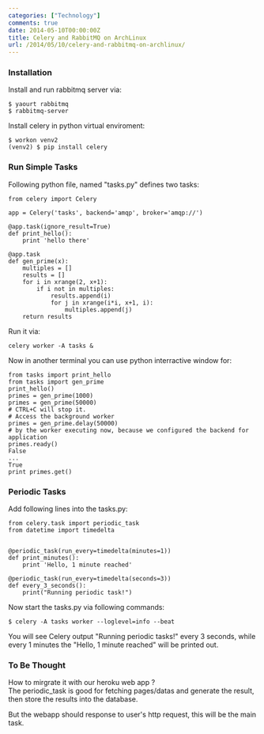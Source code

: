 ```yaml
---
categories: ["Technology"]
comments: true
date: 2014-05-10T00:00:00Z
title: Celery and RabbitMQ on ArchLinux
url: /2014/05/10/celery-and-rabbitmq-on-archlinux/
---
```


### Installation
Install and run rabbitmq server via: 

```
$ yaourt rabbitmq
$ rabbitmq-server

```
Install celery in python virtual enviroment:   

```
$ workon venv2
(venv2) $ pip install celery

```
### Run Simple Tasks
Following python file, named "tasks.py" defines two tasks:    

```
from celery import Celery

app = Celery('tasks', backend='amqp', broker='amqp://')

@app.task(ignore_result=True)
def print_hello():
    print 'hello there'

@app.task
def gen_prime(x):
    multiples = []
    results = []
    for i in xrange(2, x+1):
        if i not in multiples:
            results.append(i)
            for j in xrange(i*i, x+1, i):
                multiples.append(j)
    return results

```
Run it via:    

```
celery worker -A tasks &

```
Now in another terminal you can use python interractive window for:    

```
from tasks import print_hello
from tasks import gen_prime
print_hello()
primes = gen_prime(1000)
primes = gen_prime(50000)
# CTRL+C will stop it. 
# Access the background worker
primes = gen_prime.delay(50000)
# by the worker executing now, because we configured the backend for application
primes.ready()
False
...
True
print primes.get()

```
### Periodic Tasks
Add following lines into the tasks.py:    

```
from celery.task import periodic_task
from datetime import timedelta


@periodic_task(run_every=timedelta(minutes=1))
def print_minutes():
    print 'Hello, 1 minute reached'

@periodic_task(run_every=timedelta(seconds=3))
def every_3_seconds():
    print("Running periodic task!")

```
Now start the tasks.py via following commands:    

```
$ celery -A tasks worker --loglevel=info --beat

```
You will see Celery output "Running periodic tasks!" every 3 seconds, while every 1 minutes the "Hello, 1 minute reached" will be printed out.    

### To Be Thought
How to mirgrate it with our heroku web app ?    
The periodic_task is good for fetching pages/datas and generate the result, then store the results into the database.    

But the webapp should response to user's http request, this will be the main task. 
